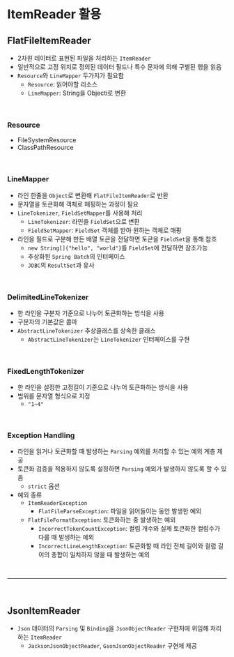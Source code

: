 # ItemReader 활용

## FlatFileItemReader
- 2차원 데이터로 표현된 파일을 처리하는 `ItemReader`
- 일반적으로 고정 위치로 정의된 데이터 필드나 특수 문자에 의해 구별된 행을 읽음
- `Resource`와 `LineMapper` 두가지가 필요함
	- `Resource`: 읽어야할 리소스
	- `LineMapper`: String을 Objecti로 변환

<br>


### Resource
- FileSystemResource
- ClassPathResource

<br>

### LineMapper
- 라인 한줄을 `Object`로 변환해 `FlatFileItemReader`로 반환
- 문자열을 토큰화해 객체로 매핑하는 과정이 필요
- `LineTokenizer`, `FieldSetMapper`를 사용해 처리
	- `LineTokenizer`: 라인을 `FieldSet`으로 변환
	- `FieldSetMapper`: `FieldSet` 객체를 받아 원하는 객체로 매핑
- 라인을 필드로 구분해 만든 배열 토큰을 전달하면 토큰을 `FieldSet`을 통해 참조
	- `new String[]{"hello", "world"}`를 `FieldSet`에 전달하면 참조가능
	- 추상화된 `Spring Batch`의 인터페이스
	- `JDBC`의 `ResultSet`과 유사

<br>

### DelimitedLineTokenizer
- 한 라인을 구분자 기준으로 나누어 토큰화하는 방식을 사용
- 구분자의 기본값은 콤마
- `AbstractLineTokenizer` 추상클래스를 상속한 클래스
	- `AbstractLineTokenizer`는 `LineTokenizer` 인터페이스를 구현

<br>

### FixedLengthTokenizer
- 한 라인을 설정한 고정길이 기준으로 나누어 토큰화하는 방식을 사용
- 범위를 문자열 형식으로 지정
	- `"1~4"`

<br>

### Exception Handling
- 라인을 읽거나 토큰화할 때 발생하는 `Parsing` 예외를 처리할 수 있는 예외 계층 제공
- 토큰화 검증을 적용하지 않도록 설정하면 `Parsing` 예외가 발생하지 않도록 할 수 있음
	- `strict` 옵션
- 예외 종류
	- `ItemReaderException`
		- `FlatFileParseException`: 파일을 읽어들이는 동안 발생한 예외
	- `FlatFileFormatException`: 토큰화하는 중 발생하는 예외
		- `IncorrectTokenCountException`: 컬럼 개수와 실제 토큰화한 컬럼수가 다를 때 발생하는 예외
		- `IncorrectLineLengthException`: 토큰화할 때 라인 전체 길이와 컬럼 길이의 총합이 일치하지 않을 때 발생하는 예외

<br>

---

<br>

## JsonItemReader
- `Json` 데이터의 `Parsing` 및 `Binding`을 `JsonObjectReader` 구현처에 위임해 처리하는 `ItemReader`
	- `JacksonJsonObjectReader`, `GsonJsonObjectReader` 구현체 제공


